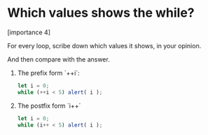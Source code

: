 # Which values shows the while?

[importance 4]

For every loop, scribe down which values it shows, in your opinion. 

And then compare with the answer.

<ol>
<li>The prefix form `++i`:

```js
let i = 0;
while (++i < 5) alert( i );
```

</li>
<li>The postfix form `i++`

```js
let i = 0;
while (i++ < 5) alert( i );
```

</li>
</ol>
